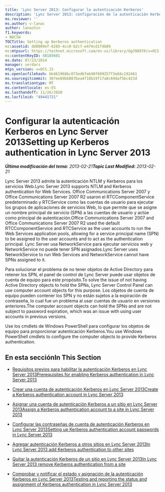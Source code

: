```yaml
---
title: 'Lync Server 2013: Configurar la autenticación Kerberos'
description: 'Lync Server 2013: configuración de la autenticación Kerberos.'
ms.reviewer: ''
ms.author: v-lanac
author: lanachin
f1.keywords:
- NOCSH
TOCTitle: Setting up Kerberos authentication
ms:assetid: dd8009ef-6265-4cc0-b2c7-e474cd1f4b09
ms:mtpsurl: https://technet.microsoft.com/en-us/library/Gg398976(v=OCS.15)
ms:contentKeyID: 48185601
ms.date: 07/23/2014
manager: serdars
mtps_version: v=OCS.15
ms.openlocfilehash: bb461968bc073edbfe640f609257f3e84c192461
ms.sourcegitcommit: 36fee89bb887bea4f18b19f17a8c69daf5bc423d
ms.translationtype: MT
ms.contentlocale: es-ES
ms.lasthandoff: 11/26/2020
ms.locfileid: "49441721"
---
```

# <a name="setting-up-kerberos-authentication-in-lync-server-2013"></a><span data-ttu-id="81ec7-103">Configurar la autenticación Kerberos en Lync Server 2013</span><span class="sxs-lookup"><span data-stu-id="81ec7-103">Setting up Kerberos authentication in Lync Server 2013</span></span>

<div data-xmlns="http://www.w3.org/1999/xhtml">

<div class="topic" data-xmlns="http://www.w3.org/1999/xhtml" data-msxsl="urn:schemas-microsoft-com:xslt" data-cs="https://msdn.microsoft.com/">

<div data-asp="https://msdn2.microsoft.com/asp">



</div>

<div id="mainSection">

<div id="mainBody"><span data-ttu-id="81ec7-104">

<span> </span></span><span class="sxs-lookup"><span data-stu-id="81ec7-104">

<span> </span></span></span>

<span data-ttu-id="81ec7-105">_**Última modificación del tema:** 2013-02-21_</span><span class="sxs-lookup"><span data-stu-id="81ec7-105">_**Topic Last Modified:** 2013-02-21_</span></span>

<span data-ttu-id="81ec7-106">Lync Server 2013 admite la autenticación NTLM y Kerberos para los servicios Web.</span><span class="sxs-lookup"><span data-stu-id="81ec7-106">Lync Server 2013 supports NTLM and Kerberos authentication for Web Services.</span></span> <span data-ttu-id="81ec7-107">Office Communications Server 2007 y Office Communications Server 2007 R2 usaron el RTCComponentService predeterminado y RTCService como las cuentas de usuario para ejecutar los grupos de aplicaciones de servicios Web, lo que permite que se asigne un nombre principal de servicio (SPN) a las cuentas de usuario y actúe como principal de autenticación.</span><span class="sxs-lookup"><span data-stu-id="81ec7-107">Office Communications Server 2007 and Office Communications Server 2007 R2 used the default RTCComponentService and RTCService as the user accounts to run the Web Services application pools, allowing for a service principal name (SPN) to be assigned to the user accounts and to act as the authentication principal.</span></span> <span data-ttu-id="81ec7-108">Lync Server usa NetworkService para ejecutar servicios web y NetworkService no puede tener SPN asignados.</span><span class="sxs-lookup"><span data-stu-id="81ec7-108">Lync Server uses NetworkService to run Web Services and NetworkService cannot have SPNs assigned to it.</span></span>

<span data-ttu-id="81ec7-109">Para solucionar el problema de no tener objetos de Active Directory para retener los SPN, el panel de control de Lync Server puede usar objetos de cuenta de equipo para este propósito.</span><span class="sxs-lookup"><span data-stu-id="81ec7-109">To solve the issue of not having Active Directory objects to hold the SPNs, Lync Server Control Panel can use computer account objects for this purpose.</span></span> <span data-ttu-id="81ec7-110">Los objetos de cuenta de equipo pueden contener los SPN y no están sujetos a la expiración de contraseña, lo cual fue un problema al usar cuentas de usuario en versiones anteriores.</span><span class="sxs-lookup"><span data-stu-id="81ec7-110">The computer account objects can hold the SPNs and are not subject to password expiration, which was an issue with using user accounts in previous versions.</span></span>

<span data-ttu-id="81ec7-111">Use los cmdlets de Windows PowerShell para configurar los objetos de equipo para proporcionar autenticación Kerberos.</span><span class="sxs-lookup"><span data-stu-id="81ec7-111">You use Windows PowerShell cmdlets to configure the computer objects to provide Kerberos authentication.</span></span>

<div>

## <a name="in-this-section"></a><span data-ttu-id="81ec7-112">En esta sección</span><span class="sxs-lookup"><span data-stu-id="81ec7-112">In This Section</span></span>

  - [<span data-ttu-id="81ec7-113">Requisitos previos para habilitar la autenticación Kerberos en Lync Server 2013</span><span class="sxs-lookup"><span data-stu-id="81ec7-113">Prerequisites for enabling Kerberos authentication in Lync Server 2013</span></span>](lync-server-2013-prerequisites-for-enabling-kerberos-authentication.md)

  - [<span data-ttu-id="81ec7-114">Crear una cuenta de autenticación Kerberos en Lync Server 2013</span><span class="sxs-lookup"><span data-stu-id="81ec7-114">Create a Kerberos authentication account in Lync Server 2013</span></span>](lync-server-2013-create-a-kerberos-authentication-account.md)

  - [<span data-ttu-id="81ec7-115">Asignar una cuenta de autenticación Kerberos a un sitio en Lync Server 2013</span><span class="sxs-lookup"><span data-stu-id="81ec7-115">Assign a Kerberos authentication account to a site in Lync Server 2013</span></span>](lync-server-2013-assign-a-kerberos-authentication-account-to-a-site.md)

  - [<span data-ttu-id="81ec7-116">Configurar las contraseñas de cuenta de autenticación Kerberos en Lync Server 2013</span><span class="sxs-lookup"><span data-stu-id="81ec7-116">Setting up Kerberos authentication account passwords in Lync Server 2013</span></span>](lync-server-2013-setting-up-kerberos-authentication-account-passwords.md)

  - [<span data-ttu-id="81ec7-117">Agregar autenticación Kerberos a otros sitios en Lync Server 2013</span><span class="sxs-lookup"><span data-stu-id="81ec7-117">In Lync Server 2013 add Kerberos authentication to other sites</span></span>](lync-server-2013-add-kerberos-authentication-to-other-sites.md)

  - [<span data-ttu-id="81ec7-118">Quitar la autenticación Kerberos de un sitio en Lync Server 2013</span><span class="sxs-lookup"><span data-stu-id="81ec7-118">In Lync Server 2013 remove Kerberos authentication from a site</span></span>](lync-server-2013-remove-kerberos-authentication-from-a-site.md)

  - [<span data-ttu-id="81ec7-119">Comprobar y notificar el estado y asignación de la autenticación Kerberos en Lync Server 2013</span><span class="sxs-lookup"><span data-stu-id="81ec7-119">Testing and reporting the status and assignment of Kerberos authentication in Lync Server 2013</span></span>](lync-server-2013-testing-and-reporting-the-status-and-assignment-of-kerberos-authentication.md)

<span data-ttu-id="81ec7-120"></div>

</div>

<span> </span>

</div>

</div>

</span><span class="sxs-lookup"><span data-stu-id="81ec7-120"></div>

</div>

<span> </span>

</div>

</div>

</span></span></div>

